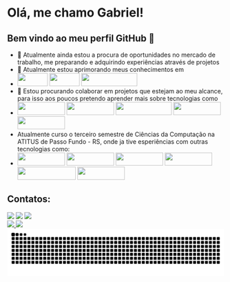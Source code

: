 # Olá, me chamo Gabriel! 
## Bem vindo ao meu perfil GitHub 👋

- 🔭 Atualmente ainda estou a procura de oportunidades no mercado de trabalho, me preparando e adquirindo experiências através de projetos
- 🌱 Atualmente estou aprimorando meus conhecimentos em
- <img loading="lazy" src="https://img.shields.io/badge/HTML-239120?style=for-the-badge&logo=html5&logoColor=white" width="70" height="30"/> <img loading="lazy" src="https://img.shields.io/badge/CSS-239120?&style=for-the-badge&logo=css3&logoColor=white" width="70" height="30"/> <img loading="lazy" src="https://img.shields.io/badge/JavaScript-F7DF1E?style=for-the-badge&logo=javascript&logoColor=black" width="130" height="30"/>
- 👯 Estou procurando colaborar em projetos que estejam ao meu alcance, para isso aos poucos pretendo aprender mais sobre tecnologias como
- <img loading="lazy" src="https://img.shields.io/badge/Node.js-43853D?style=for-the-badge&logo=node.js&logoColor=white" width="110" height="30"/> <img loading="lazy" src="https://img.shields.io/badge/Angular-DD0031?style=for-the-badge&logo=angular&logoColor=white" width="110" height="30"/> <img loading="lazy" src="https://img.shields.io/badge/Tailwind_CSS-38B2AC?style=for-the-badge&logo=tailwind-css&logoColor=white" width="130" height="30"/> <img loading="lazy" src="https://img.shields.io/badge/Vue.js-35495E?style=for-the-badge&logo=vue.js&logoColor=4FC08D" width="110" height="30"/> <img loading="lazy" src="https://img.shields.io/badge/Flutter-02569B?style=for-the-badge&logo=flutter&logoColor=white" width="110" height="30"/>
- Atualmente curso o terceiro semestre de Ciências da Computação na ATITUS de Passo Fundo - RS, onde ja tive esperiências com outras tecnologias como:
- <img loading="lazy" src="https://img.shields.io/badge/Python-3776AB?style=for-the-badge&logo=python&logoColor=white" width="110" height="30"/> <img loading="lazy" src="https://img.shields.io/badge/Java-ED8B00?style=for-the-badge&logo=openjdk&logoColor=white" width="110" height="30"/>  <img loading="lazy" src="https://img.shields.io/badge/React-20232A?style=for-the-badge&logo=react&logoColor=61DAFB" width="110" height="30"/> <img loading="lazy" src="https://img.shields.io/badge/Spring-6DB33F?style=for-the-badge&logo=spring&logoColor=white" width="110" height="30"/> <img loading="lazy" src="https://img.shields.io/badge/PostgreSQL-316192?style=for-the-badge&logo=postgresql&logoColor=white" width="135" height="30"/> <img loading="lazy" src="https://img.shields.io/badge/Figma-F24E1E?style=for-the-badge&logo=figma&logoColor=white" width="110" height="30"/>

## Contatos:

<div>
<a href="https://www.instagram.com/gabrielhanel/" target="_blank"><img loading="lazy" src="https://img.shields.io/badge/-Instagram-%23E4405F?style=for-the-badge&logo=instagram&logoColor=white" target="_blank"></a>
<a href = "mailto:ghanel527@gmail.com"><img loading="lazy" src="https://img.shields.io/badge/Gmail-D14836?style=for-the-badge&logo=gmail&logoColor=white" target="_blank"></a>
<a href="https://br.linkedin.com/in/gabriel-hanel" target="_blank"><img loading="lazy" src="https://img.shields.io/badge/-LinkedIn-%230077B5?style=for-the-badge&logo=linkedin&logoColor=white" target="_blank"></a>   
</div>

<div>
<a href="https://github.com/gabrielhanel">
<img loading="lazy" height="180em" src="https://github-readme-stats.vercel.app/api/top-langs/?username=gabrielhanel&layout=compact&langs_count=7&theme=dracula"/>
<img loading="lazy" height="180em" src="https://github-readme-stats.vercel.app/api?username=gabrielhanel&show_icons=true&theme=dracula&include_all_commits=true&count_private=true"/>
</div>
  
<picture>
  <source media="(prefers-color-scheme: dark)" srcset="https://raw.githubusercontent.com/Gabrielhanel/Gabrielhanel/output/github-contribution-grid-snake-dark.svg">
  <source media="(prefers-color-scheme: light)" srcset="https://raw.githubusercontent.com/Gabrielhanel/Gabrielhanel/output/github-contribution-grid-snake.svg">
  <img alt="github contribution grid snake animation" src="https://raw.githubusercontent.com/Gabrielhanel/Gabrielhanel/output/github-contribution-grid-snake.svg">
</picture>
